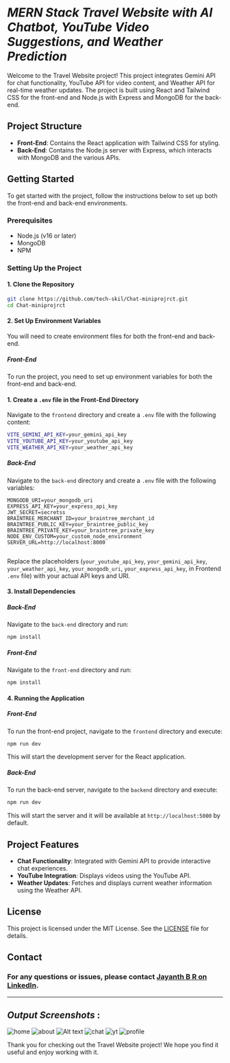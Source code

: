 
# *MERN Stack Travel Website with AI Chatbot, YouTube Video Suggestions, and Weather Prediction*

Welcome to the Travel Website project! This project integrates Gemini API for chat functionality, YouTube API for video content, and Weather API for real-time weather updates. The project is built using React and Tailwind CSS for the front-end and Node.js with Express and MongoDB for the back-end.

## Project Structure

- **Front-End**: Contains the React application with Tailwind CSS for styling.
- **Back-End**: Contains the Node.js server with Express, which interacts with MongoDB and the various APIs.

## Getting Started

To get started with the project, follow the instructions below to set up both the front-end and back-end environments.

### Prerequisites

- Node.js (v16 or later)
- MongoDB
- NPM 

### Setting Up the Project

#### 1. Clone the Repository

```bash
git clone https://github.com/tech-skil/Chat-miniprojrct.git
cd Chat-miniprojrct
```

#### 2. Set Up Environment Variables

You will need to create environment files for both the front-end and back-end.

##### Front-End

To run the project, you need to set up environment variables for both the front-end and back-end.

#### 1. Create a `.env` file in the Front-End Directory

Navigate to the `frontend` directory and create a `.env` file with the following content:

```bash
VITE_GEMINI_API_KEY=your_gemini_api_key
VITE_YOUTUBE_API_KEY=your_youtube_api_key
VITE_WEATHER_API_KEY=your_weather_api_key
```

##### Back-End

Navigate to the `back-end` directory and create a `.env` file with the following variables:

```
MONGODB_URI=your_mongodb_uri
EXPRESS_API_KEY=your_express_api_key
JWT_SECRET=secretss
BRAINTREE_MERCHANT_ID=your_braintree_merchant_id
BRAINTREE_PUBLIC_KEY=your_braintree_public_key
BRAINTREE_PRIVATE_KEY=your_braintree_private_key
NODE_ENV_CUSTOM=your_custom_node_environment
SERVER_URL=http://localhost:8000


```

Replace the placeholders (`your_youtube_api_key`, `your_gemini_api_key`, `your_weather_api_key`, `your_mongodb_uri`, `your_express_api_key`, in Frontend `.env` file) with your actual API keys and URI.

#### 3. Install Dependencies

##### Back-End

Navigate to the `back-end` directory and run:

```bash
npm install
```

##### Front-End

Navigate to the `front-end` directory and run:

```bash
npm install
```

#### 4. Running the Application

##### Front-End

To run the front-end project, navigate to the `frontend` directory and execute:

```bash
npm run dev
```

This will start the development server for the React application.

##### Back-End

To run the back-end server, navigate to the `backend` directory and execute:

```bash
npm run dev
```

This will start the server and it will be available at `http://localhost:5000` by default.

## Project Features

- **Chat Functionality**: Integrated with Gemini API to provide interactive chat experiences.
- **YouTube Integration**: Displays videos using the YouTube API.
- **Weather Updates**: Fetches and displays current weather information using the Weather API.


## License

This project is licensed under the MIT License. See the [LICENSE](LICENSE) file for details.

## Contact

### For any questions or issues, please contact [Jayanth B R on LinkedIn](https://www.linkedin.com/in/jayanth-b-r-650bb3253?utm_source=share&utm_campaign=share_via&utm_content=profile&utm_medium=android_app).
---
## *Output Screenshots* : 
![home](https://github.com/tech-skil/Chat-miniprojrct/blob/chatbot/triplo/triplo%20(1).jpg)
![about](https://github.com/tech-skil/Chat-miniprojrct/blob/chatbot/triplo/triplo%20(2).jpg)
![Alt text](https://github.com/tech-skil/Chat-miniprojrct/blob/chatbot/triplo/triplo%20(5).jpg)
![chat](https://github.com/tech-skil/Chat-miniprojrct/blob/chatbot/triplo/triplo%20(3).jpg)
![yt](https://github.com/tech-skil/Chat-miniprojrct/blob/chatbot/triplo/triplo%20(4).jpg)
![profile](https://github.com/tech-skil/Chat-miniprojrct/blob/chatbot/triplo/triplo%20(6).jpg)

Thank you for checking out the Travel Website project! We hope you find it useful and enjoy working with it.


